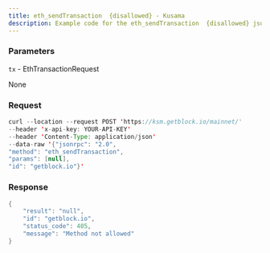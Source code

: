 ```yaml
---
title: eth_sendTransaction  {disallowed} - Kusama
description: Example code for the eth_sendTransaction  {disallowed} json-rpc method. Сomplete guide on how to use eth_sendTransaction  {disallowed} json-rpc in GetBlock.io Web3 documentation.
---
```


### Parameters


`tx` - EthTransactionRequest

None

### Request

``` java
curl --location --request POST 'https://ksm.getblock.io/mainnet/' 
--header 'x-api-key: YOUR-API-KEY' 
--header 'Content-Type: application/json' 
--data-raw '{"jsonrpc": "2.0",
"method": "eth_sendTransaction",
"params": [null],
"id": "getblock.io"}'
```

###  Response

``` java
{
    "result": "null",
    "id": "getblock.io",
    "status_code": 405,
    "message": "Method not allowed"
}
```

